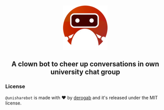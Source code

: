 <p align="center">
  <img src="./assets/icon.png" width="140px">
</p>
<h2 align="center">A clown bot to cheer up conversations in own university chat group</h2>


### License
`@unisharebot` is made with ♥  by [derogab](https://github.com/derogab) and it's released under the MIT license.